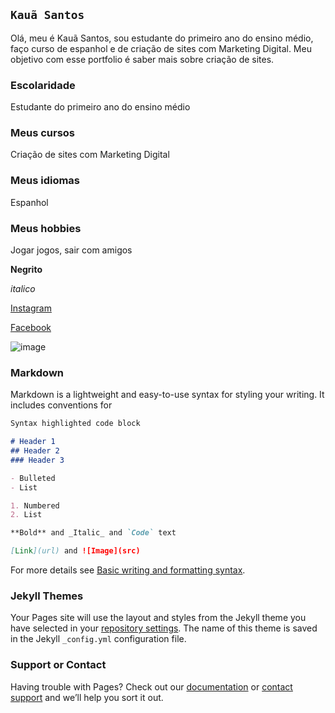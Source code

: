 ##  `Kauã Santos`

Olá, meu é Kauã Santos, sou estudante do primeiro ano do ensino médio, faço curso de espanhol e de criação de sites com Marketing Digital. Meu objetivo com esse portfolio é saber mais sobre criação de sites.

### Escolaridade
Estudante do primeiro ano do ensino médio

### Meus cursos
Criação de sites com Marketing Digital

### Meus idiomas
Espanhol

### Meus hobbies
Jogar jogos, sair com amigos

**Negrito**

_italico_

[Instagram](https://www.instagram.com/kauaxtreme12/)

[Facebook](https://www.facebook.com/profile.php?id=100057517865215)

![image](https://www.google.com/imgres?imgurl=https%3A%2F%2Fimg.elo7.com.br%2Fproduct%2Foriginal%2F3249FFD%2Fquadro-decorativo-natureza-paisagem-mar-sol-coqueiro-ponte-quadro-belezas-naturais.jpg&imgrefurl=https%3A%2F%2Fwww.elo7.com.br%2Fquadro-decorativo-natureza-paisagem-mar-sol-coqueiro-ponte%2Fdp%2F13976E7&tbnid=UHiTS8xAG3YVBM&vet=12ahUKEwjSjuuG7sP3AhWdMLkGHbM2C7YQMygBegUIARDeAQ..i&docid=VyaaDCUfaymCHM&w=2025&h=1455&q=paisagem&ved=2ahUKEwjSjuuG7sP3AhWdMLkGHbM2C7YQMygBegUIARDeAQ)
### Markdown

Markdown is a lightweight and easy-to-use syntax for styling your writing. It includes conventions for

```markdown
Syntax highlighted code block

# Header 1
## Header 2
### Header 3

- Bulleted
- List

1. Numbered
2. List

**Bold** and _Italic_ and `Code` text

[Link](url) and ![Image](src)
```

For more details see [Basic writing and formatting syntax](https://docs.github.com/en/github/writing-on-github/getting-started-with-writing-and-formatting-on-github/basic-writing-and-formatting-syntax).

### Jekyll Themes

Your Pages site will use the layout and styles from the Jekyll theme you have selected in your [repository settings](https://github.com/kauasantos12/Portfolio/settings/pages). The name of this theme is saved in the Jekyll `_config.yml` configuration file.

### Support or Contact

Having trouble with Pages? Check out our [documentation](https://docs.github.com/categories/github-pages-basics/) or [contact support](https://support.github.com/contact) and we’ll help you sort it out.
